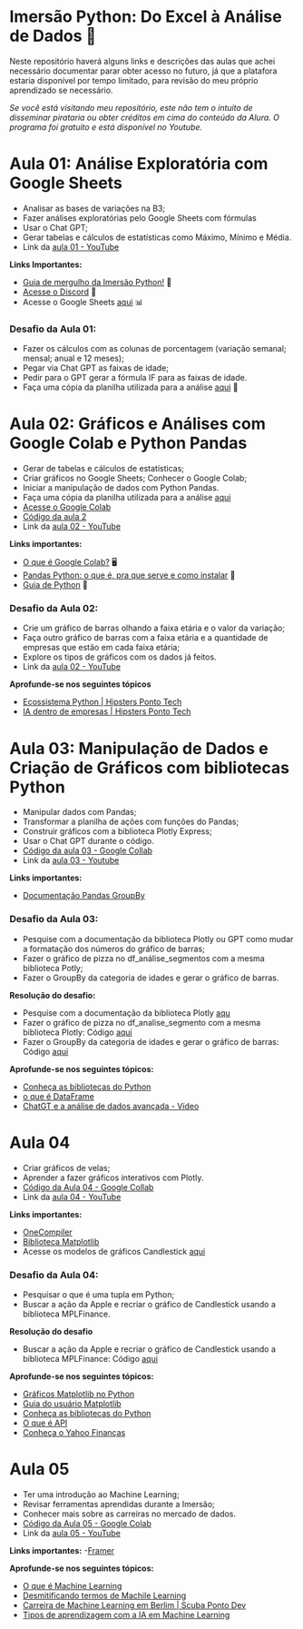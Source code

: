 # Imersão Python: Do Excel à Análise de Dados 🐍

Neste repositório haverá alguns links e descrições das aulas que achei necessário documentar parar obter acesso no futuro, já que a platafora estaria disponível por tempo limitado, para revisão do meu próprio aprendizado se necessário.

_Se você está visitando meu repositório, este não tem o intuito de disseminar pirataria ou obter créditos em cima do conteúdo da Alura. O programa foi gratuito e está disponível no Youtube._


 
# Aula 01: Análise Exploratória com Google Sheets
  - Analisar as bases de variações na B3;
  - Fazer análises exploratórias pelo Google Sheets com fórmulas
  - Usar o Chat GPT;
  - Gerar tabelas e cálculos de estatísticas como Máximo, Mínimo e Média.
  - Link da [aula 01 - YouTube](https://www.youtube.com/watch?v=Jobhi7Y1hm0)
  
**Links Importantes:**
  - [Guia de mergulho da Imersão Python!](https://grupoalura.notion.site/Imers-o-Python-Guia-de-Mergulho-ae1e885ff4d9474b8eb4d6bf1a5da26d#5f2cd8b4a7aa42ad8adb73c5181c9cef) 📘
  - [Acesse o Discord](https://discord.com/invite/ufWe22wMjf) 💬
  - Acesse o Google Sheets [aqui](https://docs.google.com/spreadsheets/u/0/) 📊
  
### Desafio da Aula 01:
  - Fazer os cálculos com as colunas de porcentagem (variação semanal; mensal; anual e 12 meses);
  - Pegar via Chat GPT as faixas de idade;
  - Pedir para o GPT gerar a fórmula IF para as faixas de idade.
  - Faça uma cópia da planilha utilizada para a análise [aqui](https://docs.google.com/spreadsheets/d/1sGaR2Nkfi025rTzztCyDX7q-ZztHsK7U_SqXQr76dQ4/edit?usp=drive_link) 📄



# Aula 02: Gráficos e Análises com Google Colab e Python Pandas
  - Gerar de tabelas e cálculos de estatísticas;
  - Criar gráficos no Google Sheets; Conhecer o Google Colab;
  - Iniciar a manipulação de dados com Python Pandas.
  - Faça uma cópia da planilha utilizada para a análise [aqui](https://docs.google.com/spreadsheets/d/1sGaR2Nkfi025rTzztCyDX7q-ZztHsK7U_SqXQr76dQ4/edit?usp=drive_link)
  - [Acesse o Google Colab](https://colab.research.google.com/notebooks/intro.ipynb)
  - [Código da aula 2](https://colab.research.google.com/drive/1Eic1tLm4vQCHpeaf_M5qNtjTTXLRPDTS?usp=sharing)
  - Link da [aula 02 - YouTube](https://www.youtube.com/watch?v=o0hJweYM298)

**Links importantes:**
  - [O que é Google Colab?](https://www.alura.com.br/artigos/google-colab-o-que-e-e-como-usar?_gl=1*lnx4hk*_ga*NDc2MzkyNzIxLjE3MTE3OTYwMzY.*_ga_1EPWSW3PCS*MTcxMTc5OTEzOS4yLjEuMTcxMTc5OTEzOS4wLjAuMA..*_fplc*MVJvNjBTcDV2OVFLQzYlMkJtTW9LbkR2MEFPZUhZT1VDbmlsazJmMExscTNpbm9LMyUyQlolMkY1dXp1d2h1WHpublNrcjJENHU2bkFld25NTiUyRmU2bDVNRVMzcUlmUzY0ZklETUUyRmtmWHFEamhuSTlXckJqRmhnJTJGakhLanlsU2tmZyUzRCUzRA..) 🖥️
  - [Pandas Python: o que é, pra que serve e como instalar](https://www.alura.com.br/artigos/pandas-o-que-e-para-que-serve-como-instalar?_gl=1*1ta4ie5*_ga*NDc2MzkyNzIxLjE3MTE3OTYwMzY.*_ga_1EPWSW3PCS*MTcxMTc5OTEzOS4yLjEuMTcxMTc5OTQ5OS4wLjAuMA..*_fplc*MVJvNjBTcDV2OVFLQzYlMkJtTW9LbkR2MEFPZUhZT1VDbmlsazJmMExscTNpbm9LMyUyQlolMkY1dXp1d2h1WHpublNrcjJENHU2bkFld25NTiUyR.mU2bDVNRVMzcUlmUzY0ZklETUUyRmtmWHFEamhuSTlXckJqRmhnJTJGakhLanlsU2tmZyUzRCUzRA..) 🐼
  - [Guia de Python](https://www.alura.com.br/artigos/python?_gl=1*8k8drf*_ga*NDc2MzkyNzIxLjE3MTE3OTYwMzY.*_ga_1EPWSW3PCS*MTcxMTc5OTEzOS4yLjEuMTcxMTgwMDg4Ny4wLjAuMA..*_fplc*MVJvNjBTcDV2OVFLQzYlMkJtTW9LbkR2MEFPZUhZT1VDbmlsazJmMExscTNpbm9LMyUyQlolMkY1dXp1d2h1WHpublNrcjJENHU2bkFld25NTiUyRmU2bDVNRVMzcUlmUzY0ZklETUUyRmtmWHFEamhuSTlXckJqRmhnJTJGakhLanlsU2tmZyUzRCUzRA..) 🐍

### Desafio da Aula 02:
  - Crie um gráfico de barras olhando a faixa etária e o valor da variação;
  - Faça outro gráfico de barras com a faixa etária e a quantidade de empresas que estão em cada faixa etária;
  - Explore os tipos de gráficos com os dados já feitos.
  - Link da [aula 02 - YouTube](https://www.youtube.com/watch?v=o0hJweYM298)

**Aprofunde-se nos seguintes tópicos**
  - [Ecossistema Python | Hipsters Ponto Tech](https://www.alura.com.br/podcast/hipsterstech-ecossistema-python-hipsters-ponto-tech-387-a9175?_gl=1*e2xdbo*_ga*NDc2MzkyNzIxLjE3MTE3OTYwMzY.*_ga_1EPWSW3PCS*MTcxMTg0NDc2OC42LjEuMTcxMTg0NTA3Ni4wLjAuMA..*_fplc*MVJvNjBTcDV2OVFLQzYlMkJtTW9LbkR2MEFPZUhZT1VDbmlsazJmMExscTNpbm9LMyUyQlolMkY1dXp1d2h1WHpublNrcjJENHU2bkFld25NTiUyRmU2bDVNRVMzcUlmUzY0ZklETUUyRmtmWHFEamhuSTlXckJqRmhnJTJGakhLanlsU2tmZyUzRCUzRA..)
  - [IA dentro de empresas | Hipsters Ponto Tech](https://www.alura.com.br/podcast/hipsterstech-openai-sora-google-gemini-pro-1-5-ia-no-picpay-hipsters-fora-de-controle-45-a9238?_gl=1*e2xdbo*_ga*NDc2MzkyNzIxLjE3MTE3OTYwMzY.*_ga_1EPWSW3PCS*MTcxMTg0NDc2OC42LjEuMTcxMTg0NTA3Ni4wLjAuMA..*_fplc*MVJvNjBTcDV2OVFLQzYlMkJtTW9LbkR2MEFPZUhZT1VDbmlsazJmMExscTNpbm9LMyUyQlolMkY1dXp1d2h1WHpublNrcjJENHU2bkFld25NTiUyRmU2bDVNRVMzcUlmUzY0ZklETUUyRmtmWHFEamhuSTlXckJqRmhnJTJGakhLanlsU2tmZyUzRCUzRA..)



# Aula 03: Manipulação de Dados e Criação de Gráficos com bibliotecas Python
  - Manipular dados com Pandas;
  - Transformar a planilha de ações com funções do Pandas;
  - Construir gráficos com a biblioteca Plotly Express;
  - Usar o Chat GPT durante o código.
  - [Código da aula 03 - Google Collab](https://colab.research.google.com/drive/1yEjLM944BiWEwBFF0-hMuLUMW-JURPya?usp=sharing)
  - Link da [aula 03 - Youtube](https://www.youtube.com/watch?v=Fhkd8F_JN-k)

**Links importantes:**
  - [Documentação Pandas GroupBy](https://pandas.pydata.org/pandas-docs/stable/reference/api/pandas.DataFrame.groupby.html)

### Desafio da Aula 03: 
  - Pesquise com a documentação da biblioteca Plotly ou GPT como mudar a formatação dos números do gráfico de barras;
  - Fazer o gráfico de pizza no df_análise_segmentos com a mesma biblioteca Potly;
  - Fazer o GroupBy da categoria de idades e gerar o gráfico de barras.
    
**Resolução do desafio:**
  - Pesquise com a documentação da biblioteca Plotly [aqu](https://plotly.com/python/bar-charts/)
  - Fazer o gráfico de pizza no df_analise_segmento com a mesma biblioteca Plotly: Código [aqui](https://github.com/alura-cursos/imersao-python-dados-03-2024/blob/main/%5BResposta%20dos%20Desafios%5D%20Aula%2003%20-%20Gr%C3%A1fico%20de%20Pizza)
  - Fazer o GroupBy da categoria de idades e gerar o gráfico de barras: Código [aqui](https://github.com/alura-cursos/imersao-python-dados-03-2024/blob/main/%5BResposta%20dos%20Desafios%5D%20Aula%2003%20-%20GroupBy%20da%20categoria%20de%20idades)

**Aprofunde-se nos seguintes tópicos:**
  - [Conheça as bibliotecas do Python](https://www.alura.com.br/artigos/data-visualization-conhecendo-bibliotecas-python?_gl=1*gtw7rs*_ga*NDc2MzkyNzIxLjE3MTE3OTYwMzY.*_ga_1EPWSW3PCS*MTcxMTgxMTI2MS40LjEuMTcxMTgxMjA5My4wLjAuMA..*_fplc*MVJvNjBTcDV2OVFLQzYlMkJtTW9LbkR2MEFPZUhZT1VDbmlsazJmMExscTNpbm9LMyUyQlolMkY1dXp1d2h1WHpublNrcjJENHU2bkFld25NTiUyRmU2bDVNRVMzcUlmUzY0ZklETUUyRmtmWHFEamhuSTlXckJqRmhnJTJGakhLanlsU2tmZyUzRCUzRA..)
  - [o que é DataFrame](https://www.alura.com.br/artigos/pandas-o-que-e-para-que-serve-como-instalar?_gl=1*pb8i5y*_ga*NDc2MzkyNzIxLjE3MTE3OTYwMzY.*_ga_1EPWSW3PCS*MTcxMTgxMTI2MS40LjEuMTcxMTgxMjA5My4wLjAuMA..*_fplc*MVJvNjBTcDV2OVFLQzYlMkJtTW9LbkR2MEFPZUhZT1VDbmlsazJmMExscTNpbm9LMyUyQlolMkY1dXp1d2h1WHpublNrcjJENHU2bkFld25NTiUyRmU2bDVNRVMzcUlmUzY0ZklETUUyRmtmWHFEamhuSTlXckJqRmhnJTJGakhLanlsU2tmZyUzRCUzRA..#:~:text=DataFrame,Series%20sob%20um%20mesmo%20index.)
  - [ChatGT e a análise de dados avançada - Vídeo](https://www.youtube.com/watch?v=u-JoDQ58Dv0)
  


# Aula 04
  - Criar gráficos de velas;
  - Aprender a fazer gráficos interativos com Plotly.
  - [Código da Aula 04 - Google Collab](https://colab.research.google.com/drive/1TrL6SbbMoZkh-8ATijWx9N8cQeTl-U4J?usp=sharing)
  - Link da [aula 04 - YouTube](https://www.youtube.com/watch?v=H1etRDC2ihM)
  
**Links importantes:**
  - [OneCompiler](https://onecompiler.com/)
  - [Biblioteca Matplotlib](https://matplotlib.org/)
  - Acesse os modelos de gráficos Candlestick [aqui](https://drive.google.com/drive/folders/189sYBwsNzf5KVWxcXSap_vrbSSpe5B9x?usp=sharing)

### Desafio da Aula 04:
  - Pesquisar o que é uma tupla em Python;
  - Buscar a ação da Apple e recriar o gráfico de Candlestick usando a biblioteca MPLFinance.
  
**Resolução do desafio**
  - Buscar a ação da Apple e recriar o gráfico de Candlestick usando a biblioteca MPLFinance: Código [aqui](https://github.com/alura-cursos/imersao-python-dados-03-2024/blob/main/%5BResposta%20dos%20Desafios%5D%20Aula%2004%20-%20Gr%C3%A1fico%20de%20Candlestick%20com%20dados%20da%20Apple)
         
**Aprofunde-se nos seguintes tópicos:**
  - [Gráficos Matplotlib no Python](https://www.alura.com.br/artigos/criando-graficos-no-python-com-a-matplotlib?_gl=1*c1ma0t*_ga*NDc2MzkyNzIxLjE3MTE3OTYwMzY.*_ga_1EPWSW3PCS*MTcxMTg0NDc2OC42LjEuMTcxMTg0NTc0Mi4wLjAuMA..*_fplc*MVJvNjBTcDV2OVFLQzYlMkJtTW9LbkR2MEFPZUhZT1VDbmlsazJmMExscTNpbm9LMyUyQlolMkY1dXp1d2h1WHpublNrcjJENHU2bkFld25NTiUyRmU2bDVNRVMzcUlmUzY0ZklETUUyRmtmWHFEamhuSTlXckJqRmhnJTJGakhLanlsU2tmZyUzRCUzRA..)
  - [Guia do usuário Matplotlib](https://matplotlib.org/stable/users/index.html)
  - [Conheça as bibliotecas do Python](https://www.alura.com.br/artigos/data-visualization-conhecendo-bibliotecas-python?_gl=1*c1ma0t*_ga*NDc2MzkyNzIxLjE3MTE3OTYwMzY.*_ga_1EPWSW3PCS*MTcxMTg0NDc2OC42LjEuMTcxMTg0NTc0Mi4wLjAuMA..*_fplc*MVJvNjBTcDV2OVFLQzYlMkJtTW9LbkR2MEFPZUhZT1VDbmlsazJmMExscTNpbm9LMyUyQlolMkY1dXp1d2h1WHpublNrcjJENHU2bkFld25NTiUyRmU2bDVNRVMzcUlmUzY0ZklETUUyRmtmWHFEamhuSTlXckJqRmhnJTJGakhLanlsU2tmZyUzRCUzRA..)
  - [O que é API](https://www.alura.com.br/artigos/api?_gl=1*c1ma0t*_ga*NDc2MzkyNzIxLjE3MTE3OTYwMzY.*_ga_1EPWSW3PCS*MTcxMTg0NDc2OC42LjEuMTcxMTg0NTc0Mi4wLjAuMA..*_fplc*MVJvNjBTcDV2OVFLQzYlMkJtTW9LbkR2MEFPZUhZT1VDbmlsazJmMExscTNpbm9LMyUyQlolMkY1dXp1d2h1WHpublNrcjJENHU2bkFld25NTiUyRmU2bDVNRVMzcUlmUzY0ZklETUUyRmtmWHFEamhuSTlXckJqRmhnJTJGakhLanlsU2tmZyUzRCUzRA..)
  - [Conheça o Yahoo Finanças](https://br.financas.yahoo.com/quote/%5EBVSP?p=%5EBVSP)


# Aula 05
  - Ter uma introdução ao Machine Learning;
  - Revisar ferramentas aprendidas durante a Imersão;
  - Conhecer mais sobre as carreiras no mercado de dados.
  - [Código da Aula 05 - Google Colab](https://colab.research.google.com/drive/1rI0FRhchqAcna_G0To4W05bG3uxBUbFS?usp=sharing)
  - Link da [aula 05 - YouTube](https://www.youtube.com/watch?v=5ymxi_t3H9Q)

**Links importantes:**
  -[Framer](https://www.framer.com/)

**Aprofunde-se nos seguintes tópicos:**
  - [O que é Machine Learning](https://www.alura.com.br/artigos/machine-learning?_gl=1*hibe1e*_ga*NDc2MzkyNzIxLjE3MTE3OTYwMzY.*_ga_1EPWSW3PCS*MTcxMTgzNjA2OS41LjEuMTcxMTgzNjA2OS4wLjAuMA..*_fplc*MVJvNjBTcDV2OVFLQzYlMkJtTW9LbkR2MEFPZUhZT1VDbmlsazJmMExscTNpbm9LMyUyQlolMkY1dXp1d2h1WHpublNrcjJENHU2bkFld25NTiUyRmU2bDVNRVMzcUlmUzY0ZklETUUyRmtmWHFEamhuSTlXckJqRmhnJTJGakhLanlsU2tmZyUzRCUzRA..)
  - [Desmitificando termos de Machile Learning](https://www.alura.com.br/artigos/desmistificando-termos-machine-learning?_gl=1*1qivfym*_ga*NDc2MzkyNzIxLjE3MTE3OTYwMzY.*_ga_1EPWSW3PCS*MTcxMTgzNjA2OS41LjEuMTcxMTgzNjA2OS4wLjAuMA..*_fplc*MVJvNjBTcDV2OVFLQzYlMkJtTW9LbkR2MEFPZUhZT1VDbmlsazJmMExscTNpbm9LMyUyQlolMkY1dXp1d2h1WHpublNrcjJENHU2bkFld25NTiUyRmU2bDVNRVMzcUlmUzY0ZklETUUyRmtmWHFEamhuSTlXckJqRmhnJTJGakhLanlsU2tmZyUzRCUzRA..)
  - [Carreira de Machine Learning em Berlim | Scuba Ponto Dev](https://www.alura.com.br/artigos/desmistificando-termos-machine-learning?_gl=1*1qivfym*_ga*NDc2MzkyNzIxLjE3MTE3OTYwMzY.*_ga_1EPWSW3PCS*MTcxMTgzNjA2OS41LjEuMTcxMTgzNjA2OS4wLjAuMA..*_fplc*MVJvNjBTcDV2OVFLQzYlMkJtTW9LbkR2MEFPZUhZT1VDbmlsazJmMExscTNpbm9LMyUyQlolMkY1dXp1d2h1WHpublNrcjJENHU2bkFld25NTiUyRmU2bDVNRVMzcUlmUzY0ZklETUUyRmtmWHFEamhuSTlXckJqRmhnJTJGakhLanlsU2tmZyUzRCUzRA..)
  - [Tipos de aprendizagem com a IA em Machine Learning](https://www.alura.com.br/artigos/quais-sao-tipos-aprendizagem-ia-inteligencia-artificial?_gl=1*mqy5l*_ga*NDc2MzkyNzIxLjE3MTE3OTYwMzY.*_ga_1EPWSW3PCS*MTcxMTgzNjA2OS41LjEuMTcxMTgzNjA2OS4wLjAuMA..*_fplc*MVJvNjBTcDV2OVFLQzYlMkJtTW9LbkR2MEFPZUhZT1VDbmlsazJmMExscTNpbm9LMyUyQlolMkY1dXp1d2h1WHpublNrcjJENHU2bkFld25NTiUyRmU2bDVNRVMzcUlmUzY0ZklETUUyRmtmWHFEamhuSTlXckJqRmhnJTJGakhLanlsU2tmZyUzRCUzRA..)




